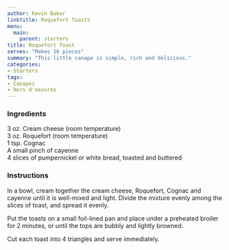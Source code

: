 ```yaml
---
author: Kevin Baker
linktitle: Roquefort Toasts
menu:
  main:
    parent: starters
title: Roquefort Toast
serves: "Makes 16 pieces"
summary: "This little canape is simple, rich and delicious."
categories:
- Starters
tags: 
- Canapes
- Hors d'oeuvres
---
```

### Ingredients

<div class="ingredient-list">

3 oz. Cream cheese (room temperature)  
3 oz. Roquefort (room temperature)  
1 tsp. Cognac  
A small pinch of cayenne  
4 slices of pumpernickel or white bread, toasted and buttered   

</div>

### Instructions

In a bowl, cream together the cream cheese, Roquefort, Cognac and cayenne until it is well-mixed and light. Divide the mixture evenly among the slices of toast, and spread it evenly.

Put the toasts on a small foil-lined pan and place under a preheated broiler for 2 minutes, or until the tops are bubbly and lightly browned.

Cut each toast into 4 triangles and serve immediately.